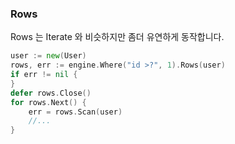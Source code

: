 ### Rows

Rows 는 Iterate 와 비슷하지만 좀더 유연하게 동작합니다.

```Go
user := new(User)
rows, err := engine.Where("id >?", 1).Rows(user)
if err != nil {
}
defer rows.Close()
for rows.Next() {
    err = rows.Scan(user)
    //...
}
```
